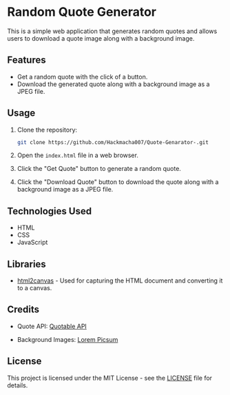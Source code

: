 # Random Quote Generator

This is a simple web application that generates random quotes and allows users to download a quote image along with a background image.

## Features

- Get a random quote with the click of a button.
- Download the generated quote along with a background image as a JPEG file.

## Usage

1. Clone the repository:

   ```bash
   git clone https://github.com/Hackmacha007/Quote-Genarator-.git
   ```

2. Open the `index.html` file in a web browser.

3. Click the "Get Quote" button to generate a random quote.

4. Click the "Download Quote" button to download the quote along with a background image as a JPEG file.

## Technologies Used

- HTML
- CSS
- JavaScript

## Libraries

- [html2canvas](https://html2canvas.hertzen.com/) - Used for capturing the HTML document and converting it to a canvas.

## Credits

- Quote API: [Quotable API](https://api.quotable.io/)

- Background Images: [Lorem Picsum](https://picsum.photos/)

## License

This project is licensed under the MIT License - see the [LICENSE](LICENSE) file for details.
```
